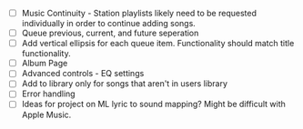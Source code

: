- [ ] Music Continuity - Station playlists likely need to be requested individually in order to continue adding songs.
- [ ] Queue previous, current, and future seperation
- [ ] Add vertical ellipsis for each queue item. Functionality should match title functionality.
- [ ] Album Page
- [ ] Advanced controls - EQ settings
- [ ] Add to library only for songs that aren't in users library
- [ ] Error handling
- [ ] Ideas for project on ML lyric to sound mapping? Might be difficult with Apple Music.
